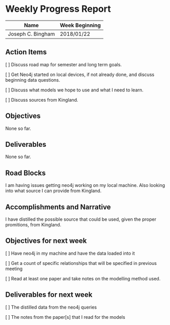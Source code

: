 # Weekly Progress Report

| Name | Week Beginning |
| --- | --- |
| Joseph C. Bingham | 2018/01/22 |

## Action Items

[ ] Discuss road map for semester and long term goals.

[ ] Get Neo4j started on local devices, if not already done, and discuss beginning data questions.

[ ] Discuss what models we hope to use and what I need to learn.

[ ] Discuss sources from Kingland.

## Objectives

None so far.

## Deliverables

None so far.

## Road Blocks

I am having issues getting neo4j working on my local machine. Also looking into what source I can provide from Kingland. 

## Accomplishments and Narrative

I have distilled the possible source that could be used, given the proper promitions, from Kingland. 

## Objectives for next week

[ ] Have neo4j in my machine and have the data loaded into it

[ ] Get a count of specific relationships that will be specified in previous meeting

[ ] Read at least one paper and take notes on the modelling method used.

## Deliverables for next week

[ ] The distilled data from the neo4j queries

[ ] The notes from the paper[s] that I read for the models
